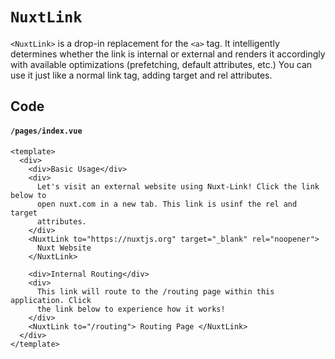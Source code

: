 # `NuxtLink`

`<NuxtLink>` is a drop-in replacement for the `<a>` tag. It intelligently determines whether the link is internal or external and renders it accordingly with available optimizations (prefetching, default attributes, etc.) You can use it just like a normal link tag, adding target and rel attributes.

## Code

#### `/pages/index.vue`

```vue
<template>
  <div>
    <div>Basic Usage</div>
    <div>
      Let's visit an external website using Nuxt-Link! Click the link below to
      open nuxt.com in a new tab. This link is usinf the rel and target
      attributes.
    </div>
    <NuxtLink to="https://nuxtjs.org" target="_blank" rel="noopener">
      Nuxt Website
    </NuxtLink>

    <div>Internal Routing</div>
    <div>
      This link will route to the /routing page within this application. Click
      the link below to experience how it works!
    </div>
    <NuxtLink to="/routing"> Routing Page </NuxtLink>
  </div>
</template>
```
